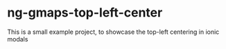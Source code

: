 # ng-gmaps-top-left-center
This is a small example project, to showcase the top-left centering in ionic modals
